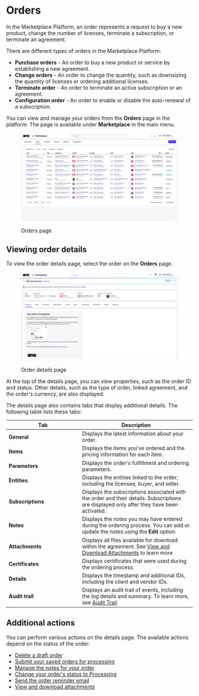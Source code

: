 # Orders

In the Marketplace Platform, an order represents a request to buy a new product, change the number of licenses, terminate a subscription, or terminate an agreement.&#x20;

There are different types of orders in the Marketplace Platform:

* **Purchase orders** - An order to buy a new product or service by establishing a new agreement.
* **Change orders** - An order to change the quantity, such as downsizing the quantity of licenses or ordering additional licenses.
* **Terminate order** - An order to terminate an active subscription or an agreement.&#x20;
* **Configuration order** - An order to enable or disable the auto-renewal of a subscription.

You can view and manage your orders from the **Orders** page in the platform. The page is available under **Marketplace** in the main menu.

<div data-with-frame="true"><figure><img src="../../../.gitbook/assets/orders_page.png" alt=""><figcaption><p>Orders page</p></figcaption></figure></div>

## Viewing order details <a href="#order-details" id="order-details"></a>

To view the order details page, select the order on the **Orders** page.

<div data-with-frame="true"><figure><img src="../../../.gitbook/assets/order_details_page.png" alt=""><figcaption><p>Order details page</p></figcaption></figure></div>

At the top of the details page, you can view properties, such as the order ID and status. Other details, such as the type of order, linked agreement, and the order's currency, are also displayed.

The details page also contains tabs that display additional details. The following table lists these tabs:

<table><thead><tr><th width="184">Tab</th><th>Description</th></tr></thead><tbody><tr><td><strong>General</strong></td><td>Displays the latest information about your order.</td></tr><tr><td><strong>Items</strong> </td><td>Displays the items you've ordered and the pricing information for each item.</td></tr><tr><td><strong>Parameters</strong></td><td>Displays the order's fulfillment and ordering parameters.</td></tr><tr><td><strong>Entities</strong> </td><td>Displays the entities linked to the order, including the licensee, buyer, and seller.</td></tr><tr><td><strong>Subscriptions</strong></td><td>Displays the subscriptions associated with the order and their details. Subscriptions are displayed only after they have been activated.</td></tr><tr><td><strong>Notes</strong> </td><td>Displays the notes you may have entered during the ordering process.  You can add or update the notes using the <strong>Edit</strong> option.</td></tr><tr><td><strong>Attachments</strong> </td><td>Displays all files available for download within the agreement. See <a href="../agreements/view-and-download-attachments.md">View and Download Attachments</a> to learn more</td></tr><tr><td><strong>Certificates</strong> </td><td>Displays certificates that were used during the ordering process.</td></tr><tr><td><strong>Details</strong></td><td>Displays the timestamp and additional IDs, including the client and vendor IDs.</td></tr><tr><td><strong>Audit trail</strong></td><td>Displays an audit trail of events, including the log details and summary. To learn more, see <a href="../../settings/audit-trail.md">Audit Trail</a>. </td></tr></tbody></table>

## Additional actions

You can perform various actions on the details page. The available actions depend on the status of the order:

* [Delete a draft order](delete-draft-orders.md)
* [Submit your saved orders for processing](submit-draft-orders.md)
* [Manage the notes for your order](manage-order-notes.md)
* [Change your order's status to Processing](set-an-order-to-processing.md)
* [Send the order reminder email](send-order-reminder-email.md)
* [View and download attachments](../agreements/view-and-download-attachments.md)
